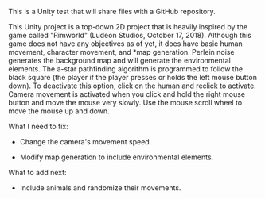 This is a Unity test that will share files with a GitHub repository. 

This Unity project is a top-down 2D project that is heavily inspired by the game called "Rimworld" (Ludeon Studios, October 17, 2018). Although this game does not have any objectives as of yet, it does have basic human movement, character movement, and *map generation. Perlein noise generates the background map and will generate the environmental elements. The a-star pathfinding algorithm is programmed to follow the black square (the player if the player presses or holds the left mouse button down). To deactivate this option, click on the human and reclick to activate. Camera movement is activated when you click and hold the right mouse button and move the mouse very slowly. Use the mouse scroll wheel to move the mouse up and down. 




What I need to fix:

* Change the camera's movement speed.

* Modify map generation to include environmental elements.




What to add next: 

* Include animals and randomize their movements.
